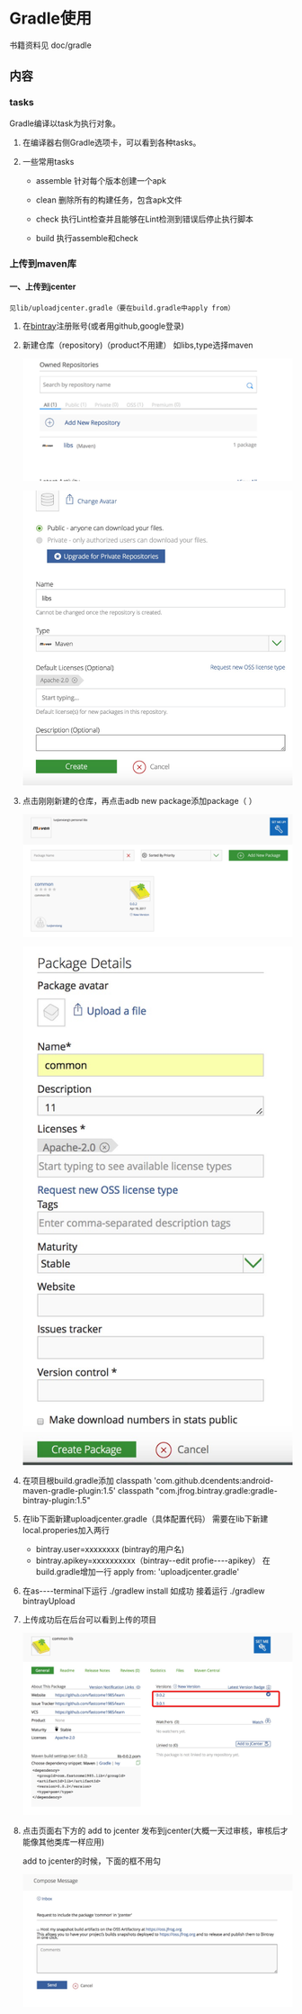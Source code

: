 # Gradle使用
   书籍资料见  doc/gradle
   
   
## 内容   

### tasks
  Gradle编译以task为执行对象。

1. 在编译器右侧Gradle选项卡，可以看到各种tasks。

2. 一些常用tasks 
   * assemble 针对每个版本创建一个apk
   
   * clean 删除所有的构建任务，包含apk文件
   
   * check 执行Lint检查并且能够在Lint检测到错误后停止执行脚本
   
   * build 执行assemble和check
















### 上传到maven库

#### 一、上传到jcenter
    
    见lib/uploadjcenter.gradle（要在build.gradle中apply from）
    
    
    
 1.  在[bintray](https://bintray.com/)注册账号(或者用github,google登录)

 2.  新建仓库（repository)（product不用建） 如libs,type选择maven  
 
     ![新建仓库](./pic/gradle/pic1.png)
     
     ![新建仓库](./pic/gradle/pic3.png)
 
 3.  点击刚刚新建的仓库，再点击adb new package添加package（ ）
     
     ![package](./pic/gradle/pic2.png)
     
     ![package](./pic/gradle/pic4.png)
  
 4.  在项目根build.gradle添加
     classpath 'com.github.dcendents:android-maven-gradle-plugin:1.5'
     classpath "com.jfrog.bintray.gradle:gradle-bintray-plugin:1.5"
  
 5.  在lib下面新建uploadjcenter.gradle（具体配置代码）
     需要在lib下新建local.properies加入两行
     *  bintray.user=xxxxxxxx  (bintray的用户名)
     *  bintray.apikey=xxxxxxxxxx（bintray--edit profie----apikey）
     在build.gradle增加一行 apply from: 'uploadjcenter.gradle'
     
 6.  在as----terminal下运行
      ./gradlew install 
      如成功  接着运行
      ./gradlew bintrayUpload
 
     
 7.  上传成功后在后台可以看到上传的项目
      
     
     ![package](./pic/gradle/pic5.png)
     
 8.  点击页面右下方的 add to jcenter   发布到jcenter(大概一天过审核，审核后才能像其他类库一样应用)
    
     add to jcenter的时候，下面的框不用勾
     
     ![package](./pic/gradle/pic6.png)
     
     
     
     
     
     
     